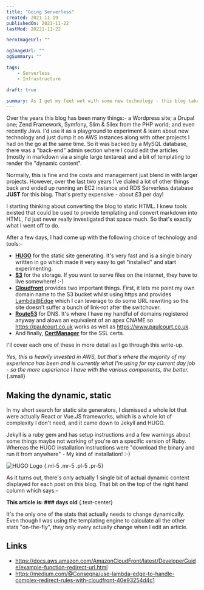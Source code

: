 ```yaml
---
title: "Going Serverless"
created: 2021-11-19
publishedOn: 2021-11-22
lastMod: 20221-11-22

heroImageUrl: ""

ogImageUrl: ""
ogSummary: ""

tags: 
    - Serverless
    - Infrastructure

draft: true

summary: As I get my feet wet with some new technology - this blog takes the hit and becomes my plaground once again. Here's my writeup of transitioning this blog to static HTML and serverless hosting using Hugo and AWS.
---
```


Over the years this blog has been many things:- a Wordpress site; a Drupal one; Zend Framework, Symfony, Slim & Silex from the PHP world; and even recently Java. I'd use it as a playground to experiment & learn about new technology and just dump it on AWS instances along with other projects I had on the go at the same time. So it was backed by a MySQL database, there was a "back-end" admin section where I could edit the articles (mostly in markdown via a single large textarea) and a bit of templating to render the "dynamic content".

Normally, this is fine and the costs and management just blend in with larger projects. However, over the last two years I've dialed a lot of other things back and ended up running an EC2 instance and RDS Serverless database **JUST** for this blog. That's pretty expensive - about £3 per day!

I starting thinking about converting the blog to static HTML. I knew tools existed that could be used to provide templating and convert markdown into HTML, I'd just never really investigated that space much. So that's exactly what I went off to do.

After a few days, I had come up with the following choice of technology and tools:-

* **[HUGO](https://gohugo.io)** for the static site generating. It's very fast and is a single binary written in go which made it very easy to get "installed" and start experimenting.
* **[S3](https://aws.amazon.com/s3/)** for the storage. If you want to serve files on the internet, they have to live somewhere! :-)
* **[Cloudfront](https://aws.amazon.com/cloudfront/)** provides two important things. First, it lets me point my own domain name to the S3 bucket whilst using https and provides [Lambda@Edge](https://aws.amazon.com/lambda/edge/) which I can leverage to do some URL rewriting so the site doesn't suffer a bunch of link-rot after the switchover.
* **[Route53](https://aws.amazon.com/route53/)** for DNS. It's where I have my handful of domains registered anyway and alows an equivalent of an apex CNAME so https://paulcourt.co.uk works as well as https://www.paulcourt.co.uk.
* And finally, **[CertManager](https://aws.amazon.com/certificate-manager/)** for the SSL certs. 

I'll cover each one of these in more detail as I go through this write-up.

*Yes, this is heavily invested in AWS, but that's where the majority of my experience has been and is currently what I'm using for my current day job - so the more experience I have with the various components, the better.*
{.small}

## Making the dynamic, static

In my short search for static site generators, I dismissed a whole lot that were actually React or Vue.JS frameworks, which is a whole lot of complexity I don't need, and it came down to Jekyll and HUGO.

Jekyll is a ruby gem and has setup instructions and a few warnings about some things maybe not working of you're on a specific version of Ruby. Whereas the HUGO installation instructions were "download the binary and run it from anywhere" - My kind of installation! :-)

![HUGO Logo](https://files.rgoyle.com/images/2021/hugo-logo-wide.svg)
{.ml-5 .mr-5 .pl-5 .pr-5}

As it turns out, there's only actually 1 single bit of actual dynamic content displayed for each post on this blog. That bit on the top of the right hand column which says:-

**This article is: ### days old**
{.text-center}

It's the only one of the stats that actually needs to change dynamically. Even though I was using the templating engine to calculate all the other stats "on-the-fly", they only every actually change when I edit an article.




## Links

- https://docs.aws.amazon.com/AmazonCloudFront/latest/DeveloperGuide/example-function-redirect-url.html
- https://medium.com/@Consegna/use-lambda-edge-to-handle-complex-redirect-rules-with-cloudfront-40e93254d4c1